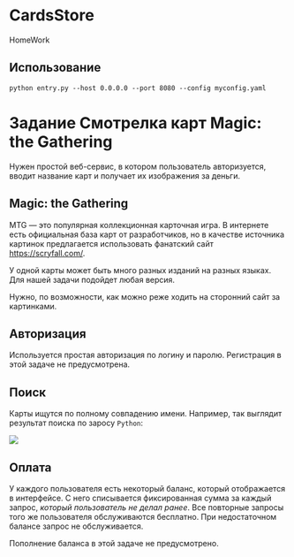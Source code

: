 # CardsStore
HomeWork


Использование
-------------

    python entry.py --host 0.0.0.0 --port 8080 --config myconfig.yaml

Задание
Смотрелка карт Magic: the Gathering
===================================

Нужен простой веб-сервис, в котором пользователь авторизуется, вводит название карт и получает их изображения за деньги.

Magic: the Gathering
--------------------

MTG — это популярная коллекционная карточная игра.
В интернете есть официальная база карт от разработчиков,
но в качестве источника картинок предлагается использовать фанатский сайт https://scryfall.com/.

У одной карты может быть много разных изданий на разных языках. Для нашей задачи подойдет любая версия.

Нужно, по возможности, как можно реже ходить на сторонний сайт за картинками.

Авторизация
-----------

Используется простая авторизация по логину и паролю. Регистрация в этой задаче не предусмотрена.

Поиск
-----

Карты ищутся по полному совпадению имени. Например, так выглядит результат поиска по заросу `Python`: 

[![](https://img.scryfall.com/cards/small/en/s00/26.jpg)](https://scryfall.com/card/s00/26/python)

Оплата
------

У каждого пользователя есть некоторый баланс, который отображается в интерфейсе.
С него списывается фиксированная сумма за каждый запрос, *который пользователь не делал ранее*.
Все повторные запросы того же пользователя обслуживаются бесплатно. При недостаточном балансе запрос не обслуживается.

Пополнение баланса в этой задаче не предусмотрено.